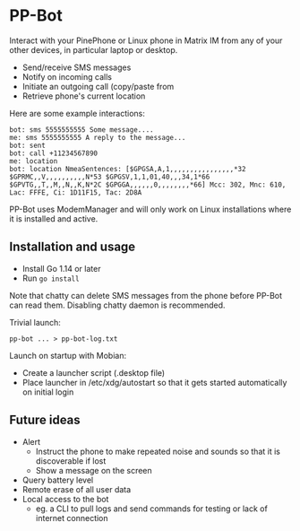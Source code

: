 PP-Bot
======

Interact with your PinePhone or Linux phone in Matrix IM from any of your
other devices, in particular laptop or desktop.

* Send/receive SMS messages
* Notify on incoming calls
* Initiate an outgoing call (copy/paste from 
* Retrieve phone's current location

Here are some example interactions:

```
bot: sms 5555555555 Some message....
me: sms 5555555555 A reply to the message...
bot: sent
bot: call +11234567890
me: location
bot: location NmeaSentences: [$GPGSA,A,1,,,,,,,,,,,,,,,,*32 $GPRMC,,V,,,,,,,,,,N*53 $GPGSV,1,1,01,40,,,34,1*66 $GPVTG,,T,,M,,N,,K,N*2C $GPGGA,,,,,,0,,,,,,,,*66] Mcc: 302, Mnc: 610, Lac: FFFE, Ci: 1D11F15, Tac: 2D8A
```

PP-Bot uses ModemManager and will only work on Linux installations where it is installed and active.

## Installation and usage

* Install Go 1.14 or later
* Run ```go install```

Note that chatty can delete SMS messages from the phone before PP-Bot can read them. Disabling chatty daemon is recommended.

Trivial launch:
```
pp-bot ... > pp-bot-log.txt
```

Launch on startup with Mobian:
* Create a launcher script (.desktop file)
* Place launcher in /etc/xdg/autostart so that it gets started automatically on initial login


## Future ideas

* Alert
  * Instruct the phone to make repeated noise and sounds so that it is discoverable if lost
  * Show a message on the screen
* Query battery level
* Remote erase of all user data
* Local access to the bot
  * eg. a CLI to pull logs and send commands for testing or lack of internet connection
